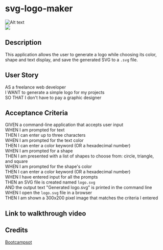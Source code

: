 # svg-logo-maker
![Alt text](./logo.svg)  
<img src="./logo.svg">  


## Description
This application allows the user to generate a logo while choosing its color, shape and text display, and save the generated SVG to a `.svg` file.  

## User Story
AS a freelance web developer   
I WANT to generate a simple logo for my projects  
SO THAT I don't have to pay a graphic designer  


## Acceptance Criteria
GIVEN a command-line application that accepts user input  
WHEN I am prompted for text   
THEN I can enter up to three characters  
WHEN I am prompted for the text color  
THEN I can enter a color keyword (OR a hexadecimal number)  
WHEN I am prompted for a shape   
THEN I am presented with a list of shapes to choose from: circle, triangle, and square  
WHEN I am prompted for the shape's color  
THEN I can enter a color keyword (OR a hexadecimal number)  
WHEN I have entered input for all the prompts  
THEN an SVG file is created named `logo.svg`  
AND the output text "Generated logo.svg" is printed in the command line  
WHEN I open the `logo.svg` file in a browser  
THEN I am shown a 300x200 pixel image that matches the criteria I entered  


## Link to walkthrough video


## Credits
[Bootcampsot](https://bootcampspot.instructure.com/courses/4347/assignments/62229?module_item_id=1081754)  
